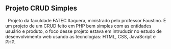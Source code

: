 ## Projeto CRUD Simples

&nbsp;
Projeto da faculdade FATEC Itaquera, ministrado pelo professor Faustino. É um projeto de um CRUD feito em PHP bem simples com as entidades usuário e produto, o foco desse projeto estava em intruduzir no estudo de desenvolvimento web
usando as tecnologias: HTML, CSS, JavaScript e PHP.
